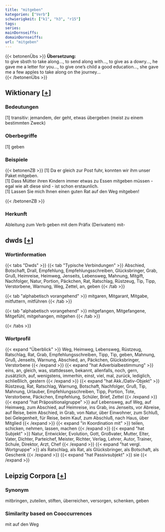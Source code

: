 ```yaml
---
title: "mitgeben"
kategorien: ["Verb"]
schwierigkeit: ["k1", "h3", "r15"]
tags:
series:
mainDornseiffs:
domainDornseiffs:
url: "mitgeben"
---
```


{{< betonenÜbs >}}
**Übersetzung:**  
to give sbsth to take along..., to send along with..., to give as a dowry..., he gave me a letter for you..., to give one’s child a good education..., she gave me a few apples to take along on the journey...  
{{< /betonenÜbs >}}

## Wiktionary [[+](https://de.wiktionary.org/wiki/mitgeben)]

### Bedeutungen
[1] transitiv: jemandem, der geht, etwas übergeben (meist zu einem bestimmten Zweck)  

### Oberbegriffe
[1] geben  

### Beispiele
{{< betonenZB >}}
[1] Da er gleich zur Post fuhr, konnten wir ihm unser Paket mitgeben.  
[1] Dass Mütter ihren Kindern immer etwas zu Essen mitgeben müssen - egal wie alt diese sind - ist schon erstaunlich.  
[1] Lassen Sie mich Ihnen einen guten Rat auf den Weg mitgeben!  

{{< /betonenZB >}}
### Herkunft
Ableitung zum Verb geben mit dem Präfix (Derivatem) mit-  



## dwds [[+](https://www.dwds.de/wb/mitgeben)]

### Wortinformation
{{< tabs "Dwds" >}}
{{< tab "Typische Verbindungen" >}}
Abschied, Botschaft, Drall, Empfehlung, Empfehlungsschreiben, Glücksbringer, Grab, Gruß, Heimreise, Heimweg, Jenseits, Lebensweg, Mahnung, Mitgift, Nachfolger, Natur, Portion, Päckchen, Rat, Ratschlag, Rüstzeug, Tip, Tipp, Verstorbene, Warnung, Weg, Zettel, an, geben
{{< /tab >}}

{{< tab "alphabetisch vorangehend" >}}
mitgaren, Mitgarant, Mitgabe, mitfuttern, mitführen
{{< /tab >}}

{{< tab "alphabetisch vorangehend" >}}
mitgefangen, Mitgefangene, Mitgefühl, mitgehangen, mitgehen
{{< /tab >}}

{{< /tabs >}}

### Wortprofil
{{< expand "Überblick" >}} Weg, Heimweg, Lebensweg, Rüstzeug, Ratschlag, Rat, Grab, Empfehlungsschreiben, Tipp, Tip, geben, Mahnung, Gruß, Jenseits, Warnung, Abschied, an, Päckchen, Glücksbringer, Verstorbene {{< /expand >}}
{{< expand "hat Adverbialbestimmung" >}} eins, an, gleich, was, stattdessen, bekannt, allenfalls, noch, gern, zusätzlich, auf, wenigstens, immerhin, einst, viel, mal, zurück, lediglich, schließlich, gestern {{< /expand >}}
{{< expand "hat Akk./Dativ-Objekt" >}} Rüstzeug, Rat, Ratschlag, Warnung, Botschaft, Nachfolger, Gruß, Tip, Mahnung, Urlauber, Empfehlungsschreiben, Tipp, Portion, Tote, Verstorbene, Päckchen, Empfehlung, Schüler, Brief, Zettel {{< /expand >}}
{{< expand "hat Präpositionalgruppe" >}} auf Lebensweg, auf Weg, auf Heimweg, zum Abschied, auf Heimreise, ins Grab, ins Jenseits, vor Abreise, auf Reise, beim Abschied, in Grab, von Natur, über Einwohner, zum Schluß, bei Gelegenheit, für Reise, beim Kauf, zum Abschluß, nach Haus, über Mitglied {{< /expand >}}
{{< expand "in Koordination mit" >}} teilen, schicken, nehmen, lassen, machen {{< /expand >}}
{{< expand "hat Subjekt" >}} Natur, Entwickler, Evolution, Gott, Großvater, Mutter, Elter, Vater, Dichter, Parteichef, Meister, Richter, Verlag, Lehrer, Autor, Trainer, Schule, Direktor, Arzt, Chef {{< /expand >}}
{{< expand "hat vergl. Wortgruppe" >}} als Ratschlag, als Rat, als Glücksbringer, als Botschaft, als Geschenk {{< /expand >}}
{{< expand "hat Passivsubjekt" >}} sie {{< /expand >}}

## Leipzig Corpora [[+](https://corpora.uni-leipzig.de/en/res?word=mitgeben&corpusId=deu_newscrawl-public_2018)]


### Synonym
mitbringen, zuteilen, stiften, überreichen, versorgen, schenken, geben


### Similarity based on Cooccurrences
mit auf den Weg

